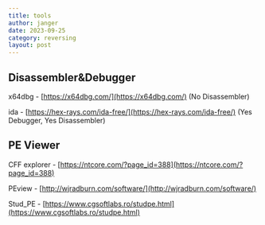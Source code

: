 ```yaml
---
title: tools
author: janger
date: 2023-09-25
category: reversing
layout: post
---
```



## Disassembler&Debugger

x64dbg - [https://x64dbg.com/](https://x64dbg.com/) (No Disassembler)

ida - [https://hex-rays.com/ida-free/](https://hex-rays.com/ida-free/) (Yes Debugger, Yes Disassembler)


## PE Viewer

CFF explorer - [https://ntcore.com/?page_id=388](https://ntcore.com/?page_id=388)

PEview - [http://wjradburn.com/software/](http://wjradburn.com/software/)

Stud_PE - [https://www.cgsoftlabs.ro/studpe.html](https://www.cgsoftlabs.ro/studpe.html)
